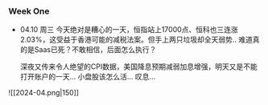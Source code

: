 ### Week One

- 04.10 周三
	今天绝对是糟心的一天，恒指站上17000点、恒科也三连涨2.03%，这受益于香港可能的减税法案。但手上两只垃圾却全天弱势.. 难道真的是Saas已死？不敢相信，后面怎么执行？

	深夜又传来令人绝望的CPI数据，美国降息预期减弱加息增强，明天又是不能打开账户的一天... 小盘股该怎么活... 叹息... 

 ![[2024-04.png|150]]